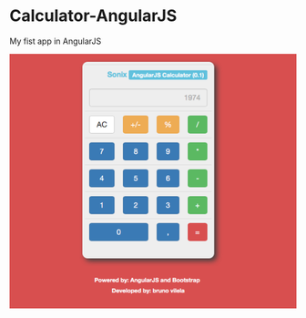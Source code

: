# Calculator-AngularJS
My fist app in AngularJS

![Alt text](screenshots/v0.1.png "AngularJS Calculator")
